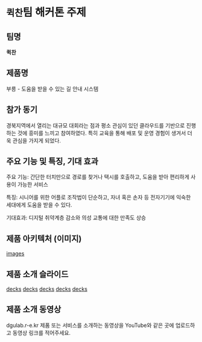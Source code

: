 # `퀵찬`팀 해커톤 주제

## 팀명

**퀵찬**

## 제품명

부릉 - 도움을 받을 수 있는 길 안내 시스템

## 참가 동기

경북지역에서 열리는 대규모 대회라는 점과 평소 관심이 있던 클라우드를 기반으로 진행하는 것에 흥미를 느끼고 참여하였다. 특히 교육을 통해 배포 및 운영 경험이 생겨서 더욱 관심을 가지게 되었다.

## 주요 기능 및 특징, 기대 효과

주요 기능: 간단한 터치만으로 경로를 찾거나 택시를 호출하고, 도움을 받아 편리하게 사용이 가능한 서비스

특징: 시니어를 위한 어플로 조작법이 단순하고, 자녀 혹은 손자 등 전자기기에 익숙한 세대에게 도움을 받을 수 있다.

기대효과: 디지털 취약계층 감소와 의성 교통에 대한 만족도 상승

## 제품 아키텍처 (이미지)

 [images](./images/ff.PNG) 

## 제품 소개 슬라이드

[decks](./decks/001.png)
[decks](./decks/002.png)
[decks](./decks/003.png)
[decks](./decks/004.png)
[decks](./decks/005.png)

## 제품 소개 동영상
dgulab.r-e.kr
제품 또는 서비스를 소개하는 동영상을 YouTube와 같은 곳에 업로드하고 동영상 링크를 적어주세요.
